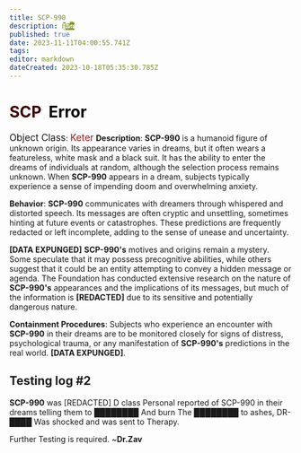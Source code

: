```yaml
---
title: SCP-990
description: H̴̬̪̰̭̩̖̥͐̃̅̄̋̈́̌̈́͘e̸̢͚̠̖͙̯̰̝͔͈̥̞̪͎̥͗̂̊͂̍͝l̷̡̥̳̤̣̱̪̓̓̃̑̍͐͆́̑͘͘͠l̷̨̛̛̬̮̼̫̩̤̪͙̖̃̔̎͌̃͂̇̍̓͐͆ͅ
published: true
date: 2023-11-11T04:00:55.741Z
tags: 
editor: markdown
dateCreated: 2023-10-18T05:35:30.785Z
---
```


# <font color="#380001">SCP</font><font color="white">-</font><font color="#020408">Error</font>
<big>Object Class</big>: <font color="#ba1013"><big>Keter</big></font>
**Description**:
**SCP-990** is a humanoid figure of unknown origin. Its appearance varies in dreams, but it often wears a featureless, white mask and a black suit. It has the ability to enter the dreams of individuals at random, although the selection process remains unknown. When **SCP-990** appears in a dream, subjects typically experience a sense of impending doom and overwhelming anxiety.

**Behavior**:
**SCP-990** communicates with dreamers through whispered and distorted speech. Its messages are often cryptic and unsettling, sometimes hinting at future events or catastrophes. These predictions are frequently redacted or left incomplete, adding to the sense of unease and uncertainty.

**[DATA EXPUNGED]**
**SCP-990's** motives and origins remain a mystery. Some speculate that it may possess precognitive abilities, while others suggest that it could be an entity attempting to convey a hidden message or agenda. The Foundation has conducted extensive research on the nature of **SCP-990's** appearances and the implications of its messages, but much of the information is **[REDACTED]** due to its sensitive and potentially dangerous nature.

**Containment Procedures**:
Subjects who experience an encounter with **SCP-990** in their dreams are to be monitored closely for signs of distress, psychological trauma, or any manifestation of **SCP-990's** predictions in the real world. **[DATA EXPUNGED]**.


## Testing log #2
**SCP-990** was [REDACTED] D class Personal reported of SCP-990 in their dreams telling them to ████████
And burn The ████████ to ashes, DR-████ Was shocked and was sent to Therapy.




Further Testing is required. ~**Dr.Zav**